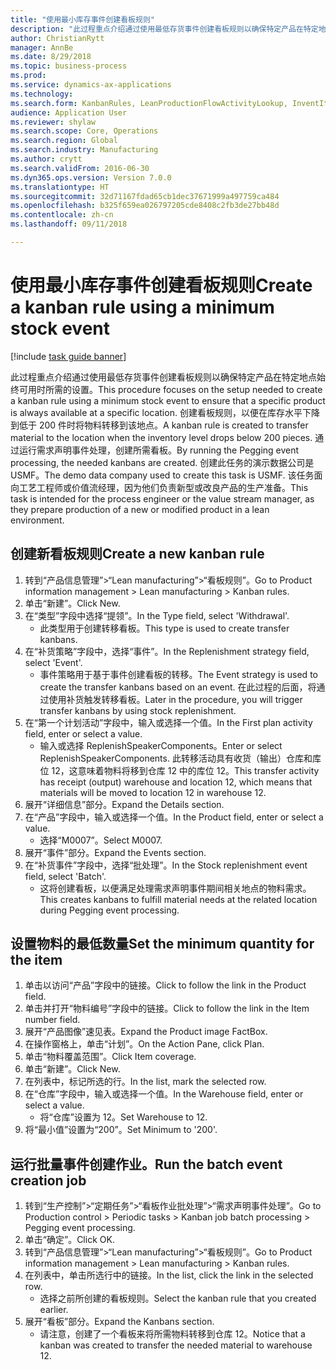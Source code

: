 ```yaml
--- 
title: "使用最小库存事件创建看板规则"
description: "此过程重点介绍通过使用最低存货事件创建看板规则以确保特定产品在特定地点始终可用时所需的设置。"
author: ChristianRytt
manager: AnnBe
ms.date: 8/29/2018
ms.topic: business-process
ms.prod: 
ms.service: dynamics-ax-applications
ms.technology: 
ms.search.form: KanbanRules, LeanProductionFlowActivityLookup, InventItemIdLookupSimple, EcoResProductInformationDialog, EcoResProductDetailsExtended, ReqItemTable, InventLocationIdLookup
audience: Application User
ms.reviewer: shylaw
ms.search.scope: Core, Operations
ms.search.region: Global
ms.search.industry: Manufacturing
ms.author: crytt
ms.search.validFrom: 2016-06-30
ms.dyn365.ops.version: Version 7.0.0
ms.translationtype: HT
ms.sourcegitcommit: 32d71167fdad65cb1dec37671999a497759ca484
ms.openlocfilehash: b325f659ea026797205cde8408c2fb3de27bb48d
ms.contentlocale: zh-cn
ms.lasthandoff: 09/11/2018

---
```

# <a name="create-a-kanban-rule-using-a-minimum-stock-event"></a><span data-ttu-id="dafcf-103">使用最小库存事件创建看板规则</span><span class="sxs-lookup"><span data-stu-id="dafcf-103">Create a kanban rule using a minimum stock event</span></span>

[!include [task guide banner](../../includes/task-guide-banner.md)]

<span data-ttu-id="dafcf-104">此过程重点介绍通过使用最低存货事件创建看板规则以确保特定产品在特定地点始终可用时所需的设置。</span><span class="sxs-lookup"><span data-stu-id="dafcf-104">This procedure focuses on the setup needed to create a kanban rule using a minimum stock event to ensure that a specific product is always available at a specific location.</span></span> <span data-ttu-id="dafcf-105">创建看板规则，以便在库存水平下降到低于 200 件时将物料转移到该地点。</span><span class="sxs-lookup"><span data-stu-id="dafcf-105">A kanban rule is created to transfer material to the location when the inventory level drops below 200 pieces.</span></span> <span data-ttu-id="dafcf-106">通过运行需求声明事件处理，创建所需看板。</span><span class="sxs-lookup"><span data-stu-id="dafcf-106">By running the Pegging event processing, the needed kanbans are created.</span></span> <span data-ttu-id="dafcf-107">创建此任务的演示数据公司是 USMF。</span><span class="sxs-lookup"><span data-stu-id="dafcf-107">The demo data company used to create this task is USMF.</span></span> <span data-ttu-id="dafcf-108">该任务面向工艺工程师或价值流经理，因为他们负责新型或改良产品的生产准备。</span><span class="sxs-lookup"><span data-stu-id="dafcf-108">This task is intended for the process engineer or the value stream manager, as they prepare production of a new or modified product in a lean environment.</span></span>


## <a name="create-a-new-kanban-rule"></a><span data-ttu-id="dafcf-109">创建新看板规则</span><span class="sxs-lookup"><span data-stu-id="dafcf-109">Create a new kanban rule</span></span>
1. <span data-ttu-id="dafcf-110">转到“产品信息管理”>“Lean manufacturing”>“看板规则”。</span><span class="sxs-lookup"><span data-stu-id="dafcf-110">Go to Product information management > Lean manufacturing > Kanban rules.</span></span>
2. <span data-ttu-id="dafcf-111">单击“新建”。</span><span class="sxs-lookup"><span data-stu-id="dafcf-111">Click New.</span></span>
3. <span data-ttu-id="dafcf-112">在“类型”字段中选择“提领”。</span><span class="sxs-lookup"><span data-stu-id="dafcf-112">In the Type field, select 'Withdrawal'.</span></span>
    * <span data-ttu-id="dafcf-113">此类型用于创建转移看板。</span><span class="sxs-lookup"><span data-stu-id="dafcf-113">This type is used to create transfer kanbans.</span></span>  
4. <span data-ttu-id="dafcf-114">在“补货策略”字段中，选择“事件”。</span><span class="sxs-lookup"><span data-stu-id="dafcf-114">In the Replenishment strategy field, select 'Event'.</span></span>
    * <span data-ttu-id="dafcf-115">事件策略用于基于事件创建看板的转移。</span><span class="sxs-lookup"><span data-stu-id="dafcf-115">The Event strategy is used to create the transfer kanbans based on an event.</span></span> <span data-ttu-id="dafcf-116">在此过程的后面，将通过使用补货触发转移看板。</span><span class="sxs-lookup"><span data-stu-id="dafcf-116">Later in the procedure, you will trigger transfer kanbans by using stock replenishment.</span></span>  
5. <span data-ttu-id="dafcf-117">在“第一个计划活动”字段中，输入或选择一个值。</span><span class="sxs-lookup"><span data-stu-id="dafcf-117">In the First plan activity field, enter or select a value.</span></span>
    * <span data-ttu-id="dafcf-118">输入或选择 ReplenishSpeakerComponents。</span><span class="sxs-lookup"><span data-stu-id="dafcf-118">Enter or select ReplenishSpeakerComponents.</span></span> <span data-ttu-id="dafcf-119">此转移活动具有收货（输出）仓库和库位 12，这意味着物料将移到仓库 12 中的库位 12。</span><span class="sxs-lookup"><span data-stu-id="dafcf-119">This transfer activity has receipt (output) warehouse and location 12, which means that materials will be moved to location 12 in warehouse 12.</span></span>  
6. <span data-ttu-id="dafcf-120">展开“详细信息”部分。</span><span class="sxs-lookup"><span data-stu-id="dafcf-120">Expand the Details section.</span></span>
7. <span data-ttu-id="dafcf-121">在“产品”字段中，输入或选择一个值。</span><span class="sxs-lookup"><span data-stu-id="dafcf-121">In the Product field, enter or select a value.</span></span>
    * <span data-ttu-id="dafcf-122">选择“M0007”。</span><span class="sxs-lookup"><span data-stu-id="dafcf-122">Select M0007.</span></span>  
8. <span data-ttu-id="dafcf-123">展开“事件”部分。</span><span class="sxs-lookup"><span data-stu-id="dafcf-123">Expand the Events section.</span></span>
9. <span data-ttu-id="dafcf-124">在“补货事件”字段中，选择“批处理”。</span><span class="sxs-lookup"><span data-stu-id="dafcf-124">In the Stock replenishment event field, select 'Batch'.</span></span>
    * <span data-ttu-id="dafcf-125">这将创建看板，以便满足处理需求声明事件期间相关地点的物料需求。</span><span class="sxs-lookup"><span data-stu-id="dafcf-125">This creates kanbans to fulfill material needs at the related location during Pegging event processing.</span></span>  

## <a name="set-the-minimum-quantity-for-the-item"></a><span data-ttu-id="dafcf-126">设置物料的最低数量</span><span class="sxs-lookup"><span data-stu-id="dafcf-126">Set the minimum quantity for the item</span></span>
1. <span data-ttu-id="dafcf-127">单击以访问“产品”字段中的链接。</span><span class="sxs-lookup"><span data-stu-id="dafcf-127">Click to follow the link in the Product field.</span></span>
2. <span data-ttu-id="dafcf-128">单击并打开“物料编号”字段中的链接。</span><span class="sxs-lookup"><span data-stu-id="dafcf-128">Click to follow the link in the Item number field.</span></span>
3. <span data-ttu-id="dafcf-129">展开“产品图像”速见表。</span><span class="sxs-lookup"><span data-stu-id="dafcf-129">Expand the Product image FactBox.</span></span>
4. <span data-ttu-id="dafcf-130">在操作窗格上，单击“计划”。</span><span class="sxs-lookup"><span data-stu-id="dafcf-130">On the Action Pane, click Plan.</span></span>
5. <span data-ttu-id="dafcf-131">单击“物料覆盖范围”。</span><span class="sxs-lookup"><span data-stu-id="dafcf-131">Click Item coverage.</span></span>
6. <span data-ttu-id="dafcf-132">单击“新建”。</span><span class="sxs-lookup"><span data-stu-id="dafcf-132">Click New.</span></span>
7. <span data-ttu-id="dafcf-133">在列表中，标记所选的行。</span><span class="sxs-lookup"><span data-stu-id="dafcf-133">In the list, mark the selected row.</span></span>
8. <span data-ttu-id="dafcf-134">在“仓库”字段中，输入或选择一个值。</span><span class="sxs-lookup"><span data-stu-id="dafcf-134">In the Warehouse field, enter or select a value.</span></span>
    * <span data-ttu-id="dafcf-135">将“仓库”设置为 12。</span><span class="sxs-lookup"><span data-stu-id="dafcf-135">Set Warehouse to 12.</span></span>  
9. <span data-ttu-id="dafcf-136">将“最小值”设置为“200”。</span><span class="sxs-lookup"><span data-stu-id="dafcf-136">Set Minimum to '200'.</span></span>

## <a name="run-the-batch-event-creation-job"></a><span data-ttu-id="dafcf-137">运行批量事件创建作业。</span><span class="sxs-lookup"><span data-stu-id="dafcf-137">Run the batch event creation job</span></span>
1. <span data-ttu-id="dafcf-138">转到“生产控制”>“定期任务”>“看板作业批处理”>“需求声明事件处理”。</span><span class="sxs-lookup"><span data-stu-id="dafcf-138">Go to Production control > Periodic tasks > Kanban job batch processing > Pegging event processing.</span></span>
2. <span data-ttu-id="dafcf-139">单击“确定”。</span><span class="sxs-lookup"><span data-stu-id="dafcf-139">Click OK.</span></span>
3. <span data-ttu-id="dafcf-140">转到“产品信息管理”>“Lean manufacturing”>“看板规则”。</span><span class="sxs-lookup"><span data-stu-id="dafcf-140">Go to Product information management > Lean manufacturing > Kanban rules.</span></span>
4. <span data-ttu-id="dafcf-141">在列表中，单击所选行中的链接。</span><span class="sxs-lookup"><span data-stu-id="dafcf-141">In the list, click the link in the selected row.</span></span>
    * <span data-ttu-id="dafcf-142">选择之前所创建的看板规则。</span><span class="sxs-lookup"><span data-stu-id="dafcf-142">Select the kanban rule that you created earlier.</span></span>  
5. <span data-ttu-id="dafcf-143">展开“看板”部分。</span><span class="sxs-lookup"><span data-stu-id="dafcf-143">Expand the Kanbans section.</span></span>
    * <span data-ttu-id="dafcf-144">请注意，创建了一个看板来将所需物料转移到仓库 12。</span><span class="sxs-lookup"><span data-stu-id="dafcf-144">Notice that a kanban was created to transfer the needed material to warehouse 12.</span></span>  


